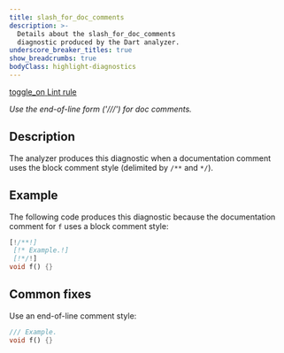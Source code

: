 ```yaml
---
title: slash_for_doc_comments
description: >-
  Details about the slash_for_doc_comments
  diagnostic produced by the Dart analyzer.
underscore_breaker_titles: true
show_breadcrumbs: true
bodyClass: highlight-diagnostics
---
```


<div class="tags">
  <a class="tag-label"
      href="/tools/linter-rules/slash_for_doc_comments"
      title="Learn about the lint rule that enables this diagnostic."
      aria-label="Learn about the lint rule that enables this diagnostic."
      target="_blank">
    <span class="material-symbols" aria-hidden="true">toggle_on</span>
    <span>Lint rule</span>
  </a>
</div>

_Use the end-of-line form ('///') for doc comments._

## Description

The analyzer produces this diagnostic when a documentation comment uses
the block comment style (delimited by `/**` and `*/`).

## Example

The following code produces this diagnostic because the documentation
comment for `f` uses a block comment style:

```dart
[!/**!]
 [!* Example.!]
 [!*/!]
void f() {}
```

## Common fixes

Use an end-of-line comment style:

```dart
/// Example.
void f() {}
```
